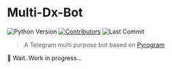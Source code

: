 # Multi-Dx-Bot

 ![Python Version](https://img.shields.io/badge/Python-v3.8-blue)
 [![Contributors](https://img.shields.io/github/contributors/sahadz/multi-dx-bot)](https://github.com/sahadz/multi-dx-bot/graphs/contributors)
 ![Last Commit](https://img.shields.io/github/last-commit/sahadz/multi-Dx-bot/main)

> A Telegram multi purpose bot based on [Pyrogram](https://github.com/pyrogram/pyrogram)

🚧 Wait..Work in progress...
